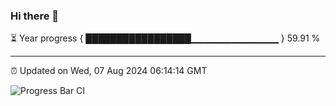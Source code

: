 ### Hi there 👋

⏳ Year progress { █████████████████▁▁▁▁▁▁▁▁▁▁▁▁▁ } 59.91 %

---

⏰ Updated on Wed, 07 Aug 2024 06:14:14 GMT

![Progress Bar CI](https://github.com/code-lakshay/GitHub-Actions-Demo/workflows/Progress%20Bar%20CI/badge.svg)
